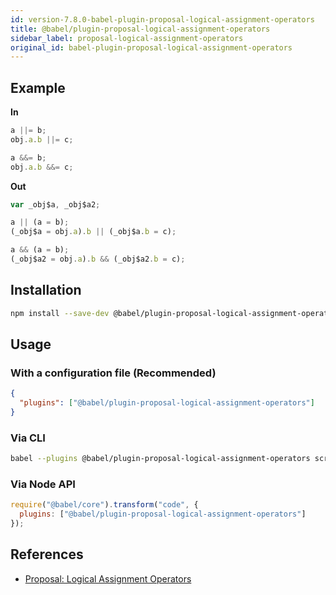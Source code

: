 ```yaml
---
id: version-7.8.0-babel-plugin-proposal-logical-assignment-operators
title: @babel/plugin-proposal-logical-assignment-operators
sidebar_label: proposal-logical-assignment-operators
original_id: babel-plugin-proposal-logical-assignment-operators
---
```


## Example

**In**

```javascript
a ||= b;
obj.a.b ||= c;

a &&= b;
obj.a.b &&= c;
```

**Out**

```javascript
var _obj$a, _obj$a2;

a || (a = b);
(_obj$a = obj.a).b || (_obj$a.b = c);

a && (a = b);
(_obj$a2 = obj.a).b && (_obj$a2.b = c);
```

## Installation

```sh
npm install --save-dev @babel/plugin-proposal-logical-assignment-operators
```

## Usage

### With a configuration file (Recommended)

```json
{
  "plugins": ["@babel/plugin-proposal-logical-assignment-operators"]
}
```

### Via CLI

```sh
babel --plugins @babel/plugin-proposal-logical-assignment-operators script.js
```

### Via Node API

```javascript
require("@babel/core").transform("code", {
  plugins: ["@babel/plugin-proposal-logical-assignment-operators"]
});
```

## References

* [Proposal: Logical Assignment Operators](https://github.com/tc39/proposal-logical-assignment)

